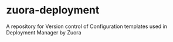 # zuora-deployment
A repository for Version control of Configuration templates used in Deployment Manager by Zuora
